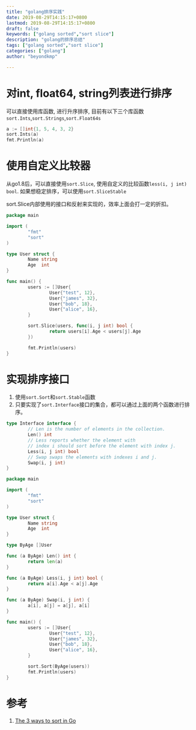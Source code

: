 ```yaml
---
title: "golang排序实践"
date: 2019-08-29T14:15:17+0800
lastmod: 2019-08-29T14:15:17+0800
draft: false
keywords: ["golang sorted","sort slice"]
description: "golang的排序总结"
tags: ["golang sorted","sort slice"]
categories: ["golang"]
author: "beyondkmp"

---
```


# 对int, float64, string列表进行排序

可以直接使用库函数, 进行升序排序, 目前有以下三个库函数`sort.Ints`,`sort.Strings`,`sort.Float64s`

```go
a := []int{1, 5, 4, 3, 2}
sort.Ints(a)
fmt.Println(a)
```
<!--more-->

# 使用自定义比较器

从go1.8后，可以直接使用`sort.Slice`, 使用自定义的比较函数`less(i, j int) bool`. 如果想稳定排序，可以使用`sort.SliceStable`

sort.Slice内部使用的接口和反射来实现的，效率上面会打一定的折扣。

```go
package main

import (
        "fmt"
        "sort"
)

type User struct {
        Name string
        Age  int
}

func main() {
        users := []User{
                User{"test", 12},
                User{"james", 32},
                User{"bob", 18},
                User{"alice", 16},
        }

        sort.Slice(users, func(i, j int) bool {
                return users[i].Age < users[j].Age
        })

        fmt.Println(users)
}
```

# 实现排序接口

1. 使用`sort.Sort`和`sort.Stable`函数
2. 只要实现了`sort.Interface`接口的集合，都可以通过上面的两个函数进行排序。

```go
type Interface interface {
        // Len is the number of elements in the collection.
        Len() int
        // Less reports whether the element with
        // index i should sort before the element with index j.
        Less(i, j int) bool
        // Swap swaps the elements with indexes i and j.
        Swap(i, j int)
}
```

```go
package main

import (
        "fmt"
        "sort"
)

type User struct {
        Name string
        Age  int
}

type ByAge []User

func (a ByAge) Len() int {
        return len(a)
}

func (a ByAge) Less(i, j int) bool {
        return a[i].Age < a[j].Age
}

func (a ByAge) Swap(i, j int) {
        a[i], a[j] = a[j], a[i]
}

func main() {
        users := []User{
                User{"test", 12},
                User{"james", 32},
                User{"bob", 18},
                User{"alice", 16},
        }

        sort.Sort(ByAge(users))
        fmt.Println(users)
}
```

# 参考
1. [The 3 ways to sort in Go](https://yourbasic.org/golang/how-to-sort-in-go/)

